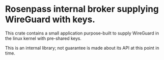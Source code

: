 # Rosenpass internal broker supplying WireGuard with keys.

This crate contains a small application purpose-built to supply WireGuard in the linux kernel with pre-shared keys.

This is an internal library; not guarantee is made about its API at this point in time.
